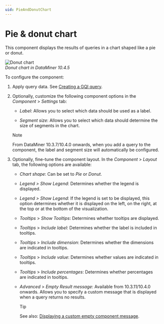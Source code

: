 ```yaml
---
uid: PieAndDonutChart
---
```


# Pie & donut chart

This component displays the results of queries in a chart shaped like a pie or donut.

![Donut chart](~/user-guide/images/Donut_Chart.png)<br>*Donut chart in DataMiner 10.4.5*

To configure the component:

1. Apply query data. See [Creating a GQI query](xref:Creating_GQI_query).

1. Optionally, customize the following component options in the *Component* > *Settings* tab:

   - *Label*: Allows you to select which data should be used as a label.

   - *Segment size*: Allows you to select which data should determine the size of segments in the chart.

   > [!NOTE]
   > From DataMiner 10.3.7/10.4.0 onwards, when you add a query to the component, the label and segment size will automatically be configured. <!-- RN 36229 -->

1. Optionally, fine-tune the component layout. In the *Component* > *Layout* tab, the following options are available:

   - *Chart shape*: Can be set to *Pie* or *Donut*.

   - *Legend \> Show Legend*: Determines whether the legend is displayed.

   - *Legend \> Show Legend*: If the legend is set to be displayed, this option determines whether it is displayed on the left, on the right, at the top or at the bottom of the visualization.

   - *Tooltips* > *Show Tooltips*: Determines whether tooltips are displayed.

   - *Tooltips* > *Include label*: Determines whether the label is included in tooltips.

   - *Tooltips* > *Include dimension*: Determines whether the dimensions are indicated in tooltips.

   - *Tooltips* > *Include value*: Determines whether values are indicated in tooltips.

   - *Tooltips* > *Include percentages*: Determines whether percentages are indicated in tooltips.

   - *Advanced* \> *Empty Result message*: Available from 10.3.11/10.4.0 onwards<!-- RN 37173 -->. Allows you to specify a custom message that is displayed when a query returns no results.

     > [!TIP]
     > See also: [Displaying a custom empty component message](xref:Tutorial_Dashboards_Displaying_a_custom_empty_component_message).
